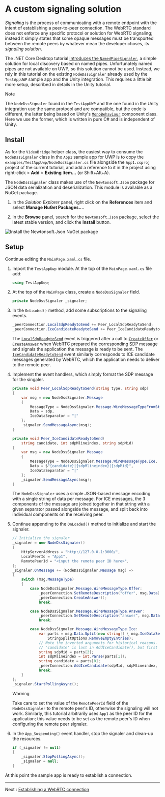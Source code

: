 # A custom signaling solution

_Signaling_ is the process of communicating with a remote endpoint with the intent of establishing a peer-to-peer connection. The WebRTC standard does not enforce any specific protocol or solution for WebRTC signaling; instead it simply states that some opaque messages must be transported between the remote peers by whatever mean the developer choses, its _signaling solution_.

The .NET Core Desktop tutorial [introduces the `NamedPipeSignaler`](helloworld-cs-signaling-core3.md), a simple solution for local discovery based on named pipes. Unfortunately named pipes are not available on UWP, so this solution cannot be used. Instead, we rely in this tutorial on the existing `NodeDssSignaler` already used by the `TestAppUWP` sample app and the Unity integration. This requires a little bit more setup, described in details in the Unity tutorial.

> [!NOTE]
> The `NodeDssSignaler` found in the `TestAppUWP` and the one found in the Unity integration use the same protocol and are compatible, but the code is different, the latter being based on Unity's [`MonoBehaviour`](https://docs.unity3d.com/ScriptReference/MonoBehaviour.html) component class. Here we use the former, which is written in pure C# and is independent of Unity.

## Install

As for the `VideoBridge` helper class, the easiest way to consume the `NodeDssSignaler` class in the `App1` sample app for UWP is to copy the `examples/TestAppUwp/NodeDssSignaler.cs` file alongside the `App1.csproj` project of the current tutorial, and add a reference to it in the project using right-click > **Add** > **Existing Item...** (or Shift+Alt+A).

The `NodeDssSignaler` class makes use of the `Newtonsoft.Json` package for JSON data serialization and deserialization. This module is available as a NuGet package.

1. In the _Solution Explorer_ panel, right click on the **References** item and select **Manage NuGet Packages...**.

2. In the **Browse** panel, search for the `Newtonsoft.Json` package, select the latest stable version, and click the **Install** button.

![Install the Newtonsoft.Json NuGet package](cs-uwp14.png)

## Setup

Continue editing the `MainPage.xaml.cs` file.

1. Import the `TestAppUwp` module. At the top of the `MainPage.xaml.cs` file add:
   ```cs
   using TestAppUwp;
   ```

2. At the top of the `MainPage` class, create a `NodeDssSignaler` field.
   ```cs
   private NodeDssSignaler _signaler;
   ```

3. In the `OnLoaded()` method, add some subscriptions to the signaling events.
   ```cs
   _peerConnection.LocalSdpReadytoSend += Peer_LocalSdpReadytoSend;
   _peerConnection.IceCandidateReadytoSend += Peer_IceCandidateReadytoSend;
   ```
   The [`LocalSdpReadytoSend`](xref:Microsoft.MixedReality.WebRTC.PeerConnection.LocalSdpReadytoSend) event is triggered after a call to [`CreateOffer`](xref:Microsoft.MixedReality.WebRTC.PeerConnection.CreateOffer) or [`CreateAnswer`](xref:Microsoft.MixedReality.WebRTC.PeerConnection.CreateAnswer) when WebRTC prepared the corresponding SDP message and signals the application the message is ready to be sent. The [`IceCandidateReadytoSend`](xref:Microsoft.MixedReality.WebRTC.PeerConnection.IceCandidateReadytoSend) event similarly corresponds to ICE candidate messages generated by WebRTC, which the application needs to deliver to the remote peer.

4. Implement the event handlers, which simply format the SDP message for the singaler.
   ```cs
   private void Peer_LocalSdpReadytoSend(string type, string sdp)
   {
       var msg = new NodeDssSignaler.Message
       {
           MessageType = NodeDssSignaler.Message.WireMessageTypeFromString(type),
           Data = sdp,
           IceDataSeparator = "|"
       };
       _signaler.SendMessageAsync(msg);
   }

   private void Peer_IceCandidateReadytoSend(
       string candidate, int sdpMlineindex, string sdpMid)
   {
       var msg = new NodeDssSignaler.Message
       {
           MessageType = NodeDssSignaler.Message.WireMessageType.Ice,
           Data = $"{candidate}|{sdpMlineindex}|{sdpMid}",
           IceDataSeparator = "|"
       };
       _signaler.SendMessageAsync(msg);
   }
   ```
   The `NodeDssSignaler` uses a simple JSON-based message encoding with a single string of data per message. For ICE messages, the 3 components of the message are joined together in that string with a given separator passed alongside the message, and split back into individual components on the receiving peer.

5. Continue appending to the `OnLoaded()` method to initialize and start the signaler.
   ```cs
   // Initialize the signaler
   _signaler = new NodeDssSignaler()
   {
       HttpServerAddress = "http://127.0.0.1:3000/",
       LocalPeerId = "App1",
       RemotePeerId = "<input the remote peer ID here>",
   };
   _signaler.OnMessage += (NodeDssSignaler.Message msg) =>
   {
       switch (msg.MessageType)
       {
           case NodeDssSignaler.Message.WireMessageType.Offer:
               _peerConnection.SetRemoteDescription("offer", msg.Data);
               _peerConnection.CreateAnswer();
               break;

           case NodeDssSignaler.Message.WireMessageType.Answer:
               _peerConnection.SetRemoteDescription("answer", msg.Data);
               break;

           case NodeDssSignaler.Message.WireMessageType.Ice:
               var parts = msg.Data.Split(new string[] { msg.IceDataSeparator },
                   StringSplitOptions.RemoveEmptyEntries);
               // Note the inverted arguments for historical reasons.
               // 'candidate' is last in AddIceCandidate(), but first in the message.
               string sdpMid = parts[2];
               int sdpMlineindex = int.Parse(parts[1]);
               string candidate = parts[0];
               _peerConnection.AddIceCandidate(sdpMid, sdpMlineindex, candidate);
               break;
       }
   };
   _signaler.StartPollingAsync();
   ```
   > [!WARNING]
   > Take care to set the value of the `RemotePeerId` field of the `NodeDssSignaler` to the remote peer's ID, otherwise the signaling will not work. Similarly, this tutorial arbitrarily uses `App1` as the peer ID for the application; this value needs to be set as the remote peer's ID when configuring the remote peer signaler.

6. In the `App_Suspending()` event handler, stop the signaler and clean-up the resources.
   ```cs
   if (_signaler != null)
   {
       _signaler.StopPollingAsync();
       _signaler = null;
   }
   ```

At this point the sample app is ready to establish a connection.

----

Next : [Establishing a WebRTC connection](helloworld-cs-connection-uwp.md)

